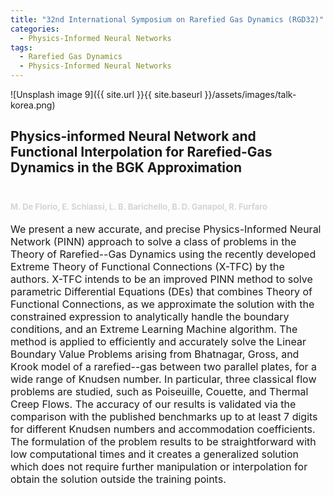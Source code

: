 ```yaml
---
title: "32nd International Symposium on Rarefied Gas Dynamics (RGD32)"
categories:
  - Physics-Informed Neural Networks
tags:
  - Rarefied Gas Dynamics
  - Physics-Informed Neural Networks
---
```




![Unsplash image 9]({{ site.url }}{{ site.baseurl }}/assets/images/talk-korea.png)

<h2>
Physics-informed Neural Network and Functional Interpolation for Rarefied-Gas Dynamics in the BGK Approximation
<font size="2">
<p><br></p>
<p><span style="color: rgb(209, 213, 216);">M. De Florio, E. Schiassi, L. B. Barichello, B. D. Ganapol, R. Furfaro </span></p>
</font>
</h2>


<font size="3">
We present a new accurate, and precise Physics-Informed Neural Network (PINN) approach to solve a class of problems in the Theory of Rarefied--Gas Dynamics using the recently developed Extreme Theory of Functional Connections (X-TFC) by the authors. X-TFC intends to be an improved PINN method to solve parametric Differential Equations (DEs) that combines Theory of Functional Connections, as we approximate the solution with the constrained expression to analytically handle the boundary conditions, and an Extreme Learning Machine algorithm. The method is applied to efficiently and accurately solve the Linear Boundary Value Problems arising from Bhatnagar, Gross, and Krook model of a rarefied--gas between two parallel plates, for a wide range of Knudsen number. In particular, three classical flow problems are studied, such as Poiseuille, Couette, and Thermal Creep Flows. The accuracy of our results is validated via the comparison with the published benchmarks up to at least 7 digits for different Knudsen numbers and accommodation coefficients. The formulation of the problem results to be straightforward with low computational times and it creates a generalized solution which does not require further manipulation or interpolation for obtain the solution outside the training points.
</font>



